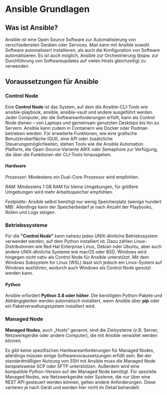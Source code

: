 # Ansible Grundlagen

## Was ist Ansible?

Ansible ist eine Open Source Software zur Automatisierung von verschiedensten Geräten oder Services. Man kann mit Ansible sowohl Software automatisiert installieren, als auch die Konfiguration von Software automatisieren. Es ist auch möglich, Ansible zur Orchestrierung (bspw. zur Durchführung von Softwareupdates auf vielen Hosts gleichzeitig) zu verwenden. 

## Voraussetzungen für Ansible

### Control Node

Eine **Control Node** ist das System, auf dem die Ansible-CLI-Tools wie ansible-playbook, ansible, ansible-vault und andere ausgeführt werden. Jeder Computer, der die Softwareanforderungen erfüllt, kann als Control Node dienen – von Laptops und gemeinsam genutzten Desktops bis hin zu Servern. Ansible kann zudem in Containern wie Docker oder Podman betrieben werden. Für erweiterte Funktionen, wie eine grafische Benutzeroberfläche (GUI), eine API oder zusätzliche Steuerungsmöglichkeiten, stehen Tools wie die Ansible Automation Platform, die Open-Source-Variante AWX oder Semaphore zur Verfügung, die über die Funktionen der CLI-Tools hinausgehen.

#### Hardware

*Prozessor:* Mindestens ein Dual-Core-Prozessor wird empfohlen.

*RAM:* Mindestens 1 GB RAM für kleine Umgebungen, für größere Umgebungen wird mehr Arbeitsspeicher empfohlen.

*Festplatte:* Ansible selbst benötigt nur wenig Speicherplatz (wenige hundert MB). Allerdings kann der Speicherbedarf je nach Anzahl der Playbooks, Rollen und Logs steigen.

### Betriebssysteme

Für die **"Control Node"** kann nahezu jedes UNIX-ähnliche Betriebssystem verwendet werden, auf dem Python installiert ist. Dazu zählen Linux-Distributionen wie Red Hat Enterprise Linux, Debian oder Ubuntu, aber auch andere UNIX-ähnliche Systeme wie macOS oder BSD. Windows wird hingegen nicht nativ als Control Node für Ansible unterstützt. Mit dem Windows Subsystem for Linux (WSL) lässt sich jedoch ein Linux-System auf Windows ausführen, wodurch auch Windows als Control Node genutzt werden kann.

#### Python

Ansible erfordert **Python 3.8 oder höher**.
Die benötigten Python-Pakete und Abhängigkeiten werden automatisch installiert, wenn Ansible über **pip** oder ein Paketverwaltungssystem installiert wird.

### Managed Node

**Managed Nodes**, auch „Hosts“ genannt, sind die Zielsysteme (z.B. Server, Netzwerkgeräte oder andere Computer), die mit Ansible verwaltet werden können.

Es gibt keine spezifischen Hardwareanforderungen für Managed Nodes, allerdings müssen einige Softwarevoraussetzungen erfüllt sein. Bei der standardmäßigen Nutzung von SSH mit Ansible muss die Managed Node beispielsweise SCP oder SFTP unterstützen. Außerdem wird eine kompatible Python-Version auf der Managed Node benötigt.
Für spezielle Managed Nodes, wie Netzwerkgeräte oder Systeme, die nur über eine REST API gesteuert werden können, gelten andere Anforderungen. Diese variieren je nach Gerät und werden hier nicht im Detail behandelt.
